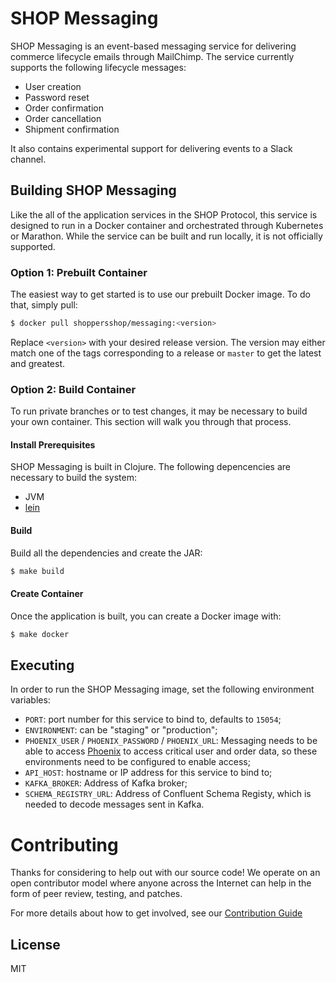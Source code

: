 # SHOP Messaging

SHOP Messaging is an event-based messaging service for delivering commerce
lifecycle emails through MailChimp. The service currently supports the
following lifecycle messages:

- User creation
- Password reset
- Order confirmation
- Order cancellation
- Shipment confirmation

It also contains experimental support for delivering events to a Slack channel.

## Building SHOP Messaging

Like the all of the application services in the SHOP Protocol, this service is
designed to run in a Docker container and orchestrated through Kubernetes or
Marathon. While the service can be built and run locally, it is not officially
supported.

### Option 1: Prebuilt Container

The easiest way to get started is to use our prebuilt Docker image. To do that,
simply pull:

```bash
$ docker pull shoppersshop/messaging:<version>
```

Replace `<version>` with your desired release version. The version may either
match one of the tags corresponding to a release or `master` to get the latest
and greatest.

### Option 2: Build Container

To run private branches or to test changes, it may be necessary to build your
own container. This section will walk you through that process.

#### Install Prerequisites

SHOP Messaging is built in Clojure. The following depencencies are necessary to
build the system:

- JVM
- [lein](http://leiningen.org)

#### Build

Build all the dependencies and create the JAR:

```bash
$ make build
```

#### Create Container

Once the application is built, you can create a Docker image with:

```bash
$ make docker
```

## Executing

In order to run the SHOP Messaging image, set the following environment
variables:

- `PORT`: port number for this service to bind to, defaults to `15054`;
- `ENVIRONMENT`: can be "staging" or "production";
- `PHOENIX_USER` / `PHOENIX_PASSWORD` / `PHOENIX_URL`: Messaging needs to be
  able to access [Phoenix](https://github.com/ShoppersShop/phoenix) to access
  critical user and order data, so these environments need to be configured to
  enable access;
- `API_HOST`: hostname or IP address for this service to bind to;
- `KAFKA_BROKER`: Address of Kafka broker;
- `SCHEMA_REGISTRY_URL`: Address of Confluent Schema Registy, which is needed
  to decode messages sent in Kafka.

# Contributing

Thanks for considering to help out with our source code! We operate on an open
contributor model where anyone across the Internet can help in the form of peer
review, testing, and patches.

For more details about how to get involved, see our
[Contribution Guide](https://github.com/ShoppersShop/messaging/blob/master/CONTRIBUTING.md)

## License

MIT
